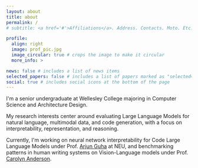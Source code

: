 ```yaml
---
layout: about
title: about
permalink: /
# subtitle: <a href='#'>Affiliations</a>. Address. Contacts. Moto. Etc.

profile:
  align: right
  image: prof_pic.jpg
  image_circular: true # crops the image to make it circular
  more_info: >

news: false # includes a list of news items
selected_papers: false # includes a list of papers marked as "selected={true}"
social: true # includes social icons at the bottom of the page
---
```


I'm a senior undergraduate at Wellesley College majoring in Computer Science and Architecture Design.

My research interests center around evaluating Large Language Models for natural language, multimodal data, and code generation, with a focus on interpretability, representation, and reasoning.

Currently, I'm working on neural network interpretability for Code Large Language Models under Prof. [Arjun Guha](https://www.khoury.northeastern.edu/home/arjunguha/main/home/) at NEU, and benchmarking patterns in human writing systems on Vision-Language models under Prof. [Carolyn Anderson](https://canders1.github.io).
